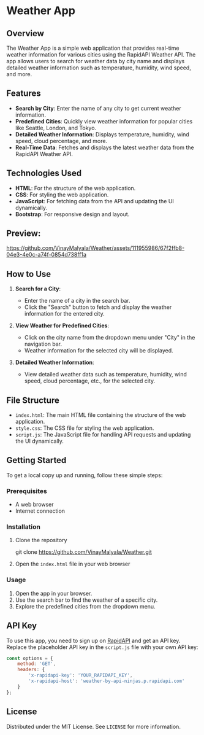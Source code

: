 # Weather App

## Overview

The Weather App is a simple web application that provides real-time weather information for various cities using the RapidAPI Weather API. The app allows users to search for weather data by city name and displays detailed weather information such as temperature, humidity, wind speed, and more.

## Features

- **Search by City**: Enter the name of any city to get current weather information.
- **Predefined Cities**: Quickly view weather information for popular cities like Seattle, London, and Tokyo.
- **Detailed Weather Information**: Displays temperature, humidity, wind speed, cloud percentage, and more.
- **Real-Time Data**: Fetches and displays the latest weather data from the RapidAPI Weather API.

## Technologies Used

- **HTML**: For the structure of the web application.
- **CSS**: For styling the web application.
- **JavaScript**: For fetching data from the API and updating the UI dynamically.
- **Bootstrap**: For responsive design and layout.

## Preview:

https://github.com/VinayMalyala/Weather/assets/111955986/67f2ffb8-04e3-4e0c-a74f-0854d738ff1a


## How to Use

1. **Search for a City**:
   - Enter the name of a city in the search bar.
   - Click the "Search" button to fetch and display the weather information for the entered city.

2. **View Weather for Predefined Cities**:
   - Click on the city name from the dropdown menu under "City" in the navigation bar.
   - Weather information for the selected city will be displayed.

3. **Detailed Weather Information**:
   - View detailed weather data such as temperature, humidity, wind speed, cloud percentage, etc., for the selected city.

## File Structure

- `index.html`: The main HTML file containing the structure of the web application.
- `style.css`: The CSS file for styling the web application.
- `script.js`: The JavaScript file for handling API requests and updating the UI dynamically.


## Getting Started

To get a local copy up and running, follow these simple steps:

### Prerequisites

- A web browser
- Internet connection

### Installation

1. Clone the repository
   
   git clone https://github.com/VinayMalyala/Weather.git
   
2. Open the `index.html` file in your web browser

### Usage

1. Open the app in your browser.
2. Use the search bar to find the weather of a specific city.
3. Explore the predefined cities from the dropdown menu.

## API Key

To use this app, you need to sign up on [RapidAPI](https://rapidapi.com/) and get an API key. Replace the placeholder API key in the `script.js` file with your own API key:
```javascript
const options = {
	method: 'GET',
	headers: {
		'x-rapidapi-key': 'YOUR_RAPIDAPI_KEY',
		'x-rapidapi-host': 'weather-by-api-ninjas.p.rapidapi.com'
	}
};
```

## License

Distributed under the MIT License. See `LICENSE` for more information.

